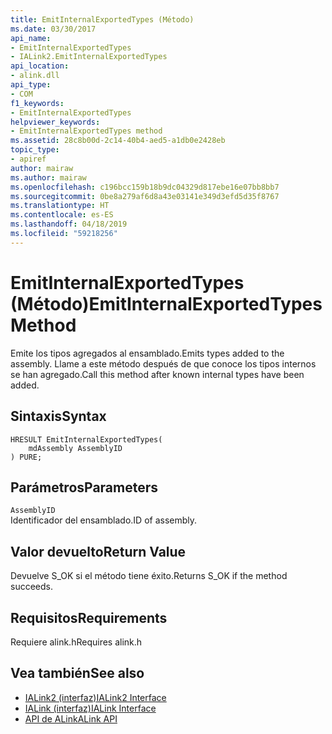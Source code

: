 ```yaml
---
title: EmitInternalExportedTypes (Método)
ms.date: 03/30/2017
api_name:
- EmitInternalExportedTypes
- IALink2.EmitInternalExportedTypes
api_location:
- alink.dll
api_type:
- COM
f1_keywords:
- EmitInternalExportedTypes
helpviewer_keywords:
- EmitInternalExportedTypes method
ms.assetid: 28c8b00d-2c14-40b4-aed5-a1db0e2428eb
topic_type:
- apiref
author: mairaw
ms.author: mairaw
ms.openlocfilehash: c196bcc159b18b9dc04329d817ebe16e07bb8bb7
ms.sourcegitcommit: 0be8a279af6d8a43e03141e349d3efd5d35f8767
ms.translationtype: HT
ms.contentlocale: es-ES
ms.lasthandoff: 04/18/2019
ms.locfileid: "59218256"
---
```

# <a name="emitinternalexportedtypes-method"></a><span data-ttu-id="5fcc3-102">EmitInternalExportedTypes (Método)</span><span class="sxs-lookup"><span data-stu-id="5fcc3-102">EmitInternalExportedTypes Method</span></span>
<span data-ttu-id="5fcc3-103">Emite los tipos agregados al ensamblado.</span><span class="sxs-lookup"><span data-stu-id="5fcc3-103">Emits types added to the assembly.</span></span> <span data-ttu-id="5fcc3-104">Llame a este método después de que conoce los tipos internos se han agregado.</span><span class="sxs-lookup"><span data-stu-id="5fcc3-104">Call this method after known internal types have been added.</span></span>  
  
## <a name="syntax"></a><span data-ttu-id="5fcc3-105">Sintaxis</span><span class="sxs-lookup"><span data-stu-id="5fcc3-105">Syntax</span></span>  
  
```  
HRESULT EmitInternalExportedTypes(  
    mdAssembly AssemblyID  
) PURE;  
```  
  
## <a name="parameters"></a><span data-ttu-id="5fcc3-106">Parámetros</span><span class="sxs-lookup"><span data-stu-id="5fcc3-106">Parameters</span></span>  
 `AssemblyID`  
 <span data-ttu-id="5fcc3-107">Identificador del ensamblado.</span><span class="sxs-lookup"><span data-stu-id="5fcc3-107">ID of assembly.</span></span>  
  
## <a name="return-value"></a><span data-ttu-id="5fcc3-108">Valor devuelto</span><span class="sxs-lookup"><span data-stu-id="5fcc3-108">Return Value</span></span>  
 <span data-ttu-id="5fcc3-109">Devuelve S_OK si el método tiene éxito.</span><span class="sxs-lookup"><span data-stu-id="5fcc3-109">Returns S_OK if the method succeeds.</span></span>  
  
## <a name="requirements"></a><span data-ttu-id="5fcc3-110">Requisitos</span><span class="sxs-lookup"><span data-stu-id="5fcc3-110">Requirements</span></span>  
 <span data-ttu-id="5fcc3-111">Requiere alink.h</span><span class="sxs-lookup"><span data-stu-id="5fcc3-111">Requires alink.h</span></span>  
  
## <a name="see-also"></a><span data-ttu-id="5fcc3-112">Vea también</span><span class="sxs-lookup"><span data-stu-id="5fcc3-112">See also</span></span>

- [<span data-ttu-id="5fcc3-113">IALink2 (interfaz)</span><span class="sxs-lookup"><span data-stu-id="5fcc3-113">IALink2 Interface</span></span>](../../../../docs/framework/unmanaged-api/alink/ialink2-interface.md)
- [<span data-ttu-id="5fcc3-114">IALink (interfaz)</span><span class="sxs-lookup"><span data-stu-id="5fcc3-114">IALink Interface</span></span>](../../../../docs/framework/unmanaged-api/alink/ialink-interface.md)
- [<span data-ttu-id="5fcc3-115">API de ALink</span><span class="sxs-lookup"><span data-stu-id="5fcc3-115">ALink API</span></span>](../../../../docs/framework/unmanaged-api/alink/index.md)
